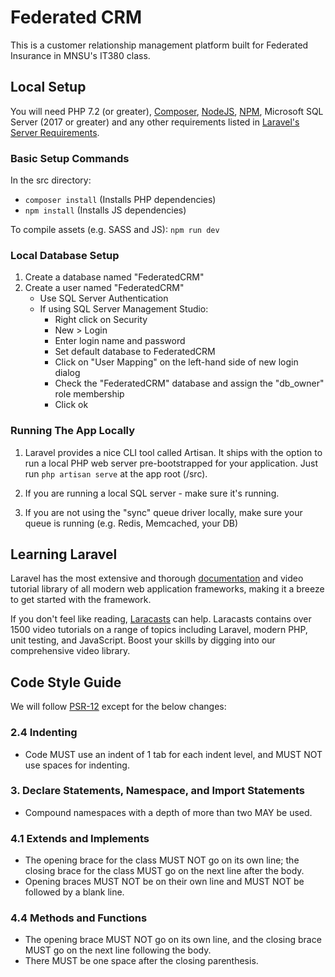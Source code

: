 # Federated CRM
This is a customer relationship management platform built for Federated Insurance in MNSU's IT380 class.

## Local Setup
You will need PHP 7.2 (or greater), [Composer](https://getcomposer.org/), [NodeJS](https://nodejs.org/en/), [NPM](https://www.npmjs.com/), Microsoft SQL Server (2017 or greater) and any other requirements listed in [Laravel's Server Requirements](https://laravel.com/docs/6.x#server-requirements).

### Basic Setup Commands
In the src directory:
- ``composer install`` (Installs PHP dependencies)
- ``npm install`` (Installs JS dependencies)

To compile assets (e.g. SASS and JS): ``npm run dev``

### Local Database Setup
1. Create a database named "FederatedCRM"
2. Create a user named "FederatedCRM"
    - Use SQL Server Authentication
    - If using SQL Server Management Studio:
        - Right click on Security
        - New > Login
        - Enter login name and password
        - Set default database to FederatedCRM
        - Click on "User Mapping" on the left-hand side of new login dialog
        - Check the "FederatedCRM" database and assign the "db_owner" role membership
        - Click ok

### Running The App Locally
1. Laravel provides a nice CLI tool called Artisan. It ships with the option to run a local PHP web server pre-bootstrapped for your application. Just run `php artisan serve` at the app root (/src).

2. If you are running a local SQL server - make sure it's running.

3. If you are not using the "sync" queue driver locally, make sure your queue is running (e.g. Redis, Memcached, your DB)

## Learning Laravel
Laravel has the most extensive and thorough [documentation](https://laravel.com/docs) and video tutorial library of all modern web application frameworks, making it a breeze to get started with the framework.

If you don't feel like reading, [Laracasts](https://laracasts.com) can help. Laracasts contains over 1500 video tutorials on a range of topics including Laravel, modern PHP, unit testing, and JavaScript. Boost your skills by digging into our comprehensive video library.

## Code Style Guide
We will follow [PSR-12](https://www.php-fig.org/psr/psr-12/) except for the below changes:

### 2.4 Indenting
- Code MUST use an indent of 1 tab for each indent level, and MUST NOT use spaces for indenting.

### 3. Declare Statements, Namespace, and Import Statements
- Compound namespaces with a depth of more than two MAY be used.

### 4.1 Extends and Implements
- The opening brace for the class MUST NOT go on its own line; the closing brace for the class MUST go on the next line after the body.
- Opening braces MUST NOT be on their own line and MUST NOT be followed by a blank line.

### 4.4 Methods and Functions
- The opening brace MUST NOT go on its own line, and the closing brace MUST go on the next line following the body.
- There MUST be one space after the closing parenthesis.
